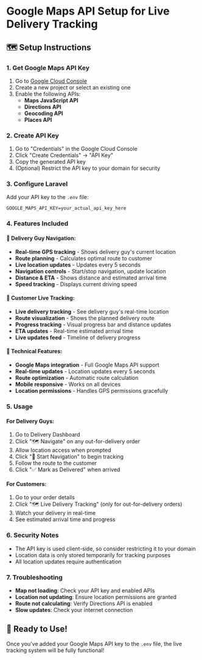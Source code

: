 # Google Maps API Setup for Live Delivery Tracking

## 🗺️ Setup Instructions

### 1. Get Google Maps API Key

1. Go to [Google Cloud Console](https://console.cloud.google.com/)
2. Create a new project or select an existing one
3. Enable the following APIs:
   - **Maps JavaScript API**
   - **Directions API**
   - **Geocoding API**
   - **Places API**

### 2. Create API Key

1. Go to "Credentials" in the Google Cloud Console
2. Click "Create Credentials" → "API Key"
3. Copy the generated API key
4. (Optional) Restrict the API key to your domain for security

### 3. Configure Laravel

Add your API key to the `.env` file:

```env
GOOGLE_MAPS_API_KEY=your_actual_api_key_here
```

### 4. Features Included

#### 🚚 **Delivery Guy Navigation:**
- **Real-time GPS tracking** - Shows delivery guy's current location
- **Route planning** - Calculates optimal route to customer
- **Live location updates** - Updates every 5 seconds
- **Navigation controls** - Start/stop navigation, update location
- **Distance & ETA** - Shows distance and estimated arrival time
- **Speed tracking** - Displays current driving speed

#### 👥 **Customer Live Tracking:**
- **Live delivery tracking** - See delivery guy's real-time location
- **Route visualization** - Shows the planned delivery route
- **Progress tracking** - Visual progress bar and distance updates
- **ETA updates** - Real-time estimated arrival time
- **Live updates feed** - Timeline of delivery progress

#### 🔧 **Technical Features:**
- **Google Maps integration** - Full Google Maps API support
- **Real-time updates** - Location updates every 5 seconds
- **Route optimization** - Automatic route calculation
- **Mobile responsive** - Works on all devices
- **Location permissions** - Handles GPS permissions gracefully

### 5. Usage

#### For Delivery Guys:
1. Go to Delivery Dashboard
2. Click "🗺️ Navigate" on any out-for-delivery order
3. Allow location access when prompted
4. Click "🚀 Start Navigation" to begin tracking
5. Follow the route to the customer
6. Click "✅ Mark as Delivered" when arrived

#### For Customers:
1. Go to your order details
2. Click "🗺️ Live Delivery Tracking" (only for out-for-delivery orders)
3. Watch your delivery in real-time
4. See estimated arrival time and progress

### 6. Security Notes

- The API key is used client-side, so consider restricting it to your domain
- Location data is only stored temporarily for tracking purposes
- All location updates require authentication

### 7. Troubleshooting

- **Map not loading**: Check your API key and enabled APIs
- **Location not updating**: Ensure location permissions are granted
- **Route not calculating**: Verify Directions API is enabled
- **Slow updates**: Check your internet connection

## 🎯 Ready to Use!

Once you've added your Google Maps API key to the `.env` file, the live tracking system will be fully functional!


